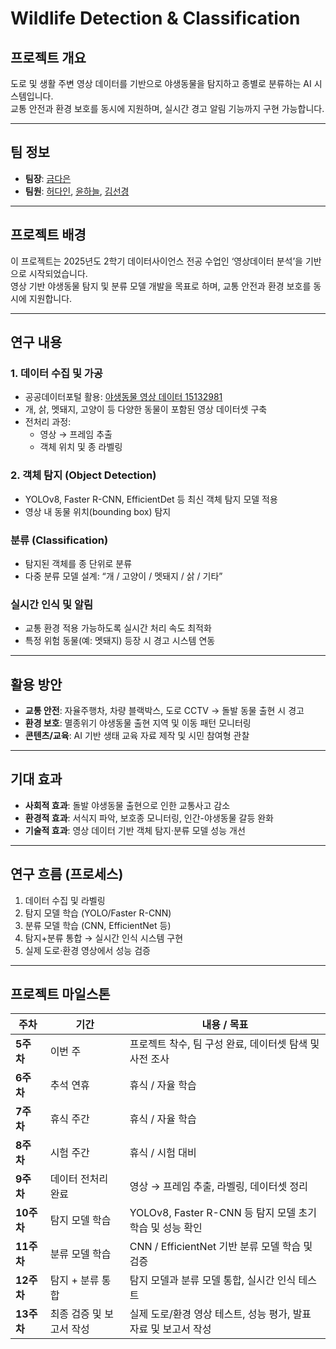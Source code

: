 # Wildlife Detection & Classification

## 프로젝트 개요
도로 및 생활 주변 영상 데이터를 기반으로 야생동물을 탐지하고 종별로 분류하는 AI 시스템입니다.  
교통 안전과 환경 보호를 동시에 지원하며, 실시간 경고 알림 기능까지 구현 가능합니다.

---

## 팀 정보
- **팀장**: [금다은](https://github.com/kde-devs)
- **팀원**: [허다인](https://github.com/dainheo), [윤하늘](https://github.com/gksmfoi), [김선경](https://github.com/vxogu)

---

## 프로젝트 배경
이 프로젝트는 2025년도 2학기 데이터사이언스 전공 수업인 ‘영상데이터 분석’을 기반으로 시작되었습니다.  
영상 기반 야생동물 탐지 및 분류 모델 개발을 목표로 하며, 교통 안전과 환경 보호를 동시에 지원합니다.

---

## 연구 내용

### 1. 데이터 수집 및 가공
- 공공데이터포털 활용: [야생동물 영상 데이터 15132981](https://www.data.go.kr/data/15132981)  
- 개, 삵, 멧돼지, 고양이 등 다양한 동물이 포함된 영상 데이터셋 구축  
- 전처리 과정:
  - 영상 → 프레임 추출
  - 객체 위치 및 종 라벨링

### 2. 객체 탐지 (Object Detection)
- YOLOv8, Faster R-CNN, EfficientDet 등 최신 객체 탐지 모델 적용  
- 영상 내 동물 위치(bounding box) 탐지

### 분류 (Classification)
- 탐지된 객체를 종 단위로 분류  
- 다중 분류 모델 설계: “개 / 고양이 / 멧돼지 / 삵 / 기타”

### 실시간 인식 및 알림
- 교통 환경 적용 가능하도록 실시간 처리 속도 최적화  
- 특정 위험 동물(예: 멧돼지) 등장 시 경고 시스템 연동

---

## 활용 방안
- **교통 안전**: 자율주행차, 차량 블랙박스, 도로 CCTV → 돌발 동물 출현 시 경고  
- **환경 보호**: 멸종위기 야생동물 출현 지역 및 이동 패턴 모니터링  
- **콘텐츠/교육**: AI 기반 생태 교육 자료 제작 및 시민 참여형 관찰

---

## 기대 효과
- **사회적 효과**: 돌발 야생동물 출현으로 인한 교통사고 감소  
- **환경적 효과**: 서식지 파악, 보호종 모니터링, 인간-야생동물 갈등 완화  
- **기술적 효과**: 영상 데이터 기반 객체 탐지·분류 모델 성능 개선

---

## 연구 흐름 (프로세스)
1. 데이터 수집 및 라벨링  
2. 탐지 모델 학습 (YOLO/Faster R-CNN)  
3. 분류 모델 학습 (CNN, EfficientNet 등)  
4. 탐지+분류 통합 → 실시간 인식 시스템 구현  
5. 실제 도로·환경 영상에서 성능 검증

---

## 프로젝트 마일스톤
| 주차       | 기간             | 내용 / 목표                                    |
| -------- | -------------- | ------------------------------------------ |
| **5주차**  | 이번 주           | 프로젝트 착수, 팀 구성 완료, 데이터셋 탐색 및 사전 조사          |
| **6주차**  | 추석 연휴          | 휴식 / 자율 학습                                 |
| **7주차**  | 휴식 주간          | 휴식 / 자율 학습                                 |
| **8주차**  | 시험 주간          | 휴식 / 시험 대비                                 |
| **9주차**  | 데이터 전처리 완료     | 영상 → 프레임 추출, 라벨링, 데이터셋 정리                  |
| **10주차** | 탐지 모델 학습       | YOLOv8, Faster R-CNN 등 탐지 모델 초기 학습 및 성능 확인 |
| **11주차** | 분류 모델 학습       | CNN / EfficientNet 기반 분류 모델 학습 및 검증        |
| **12주차** | 탐지 + 분류 통합     | 탐지 모델과 분류 모델 통합, 실시간 인식 테스트                |
| **13주차** | 최종 검증 및 보고서 작성 | 실제 도로/환경 영상 테스트, 성능 평가, 발표 자료 및 보고서 작성     |


